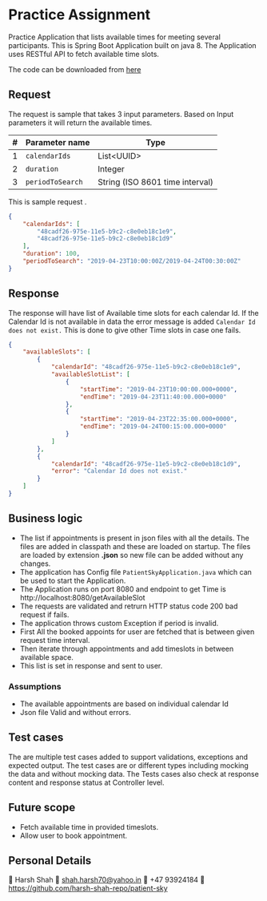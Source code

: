 # Practice Assignment
Practice Application that lists available times for meeting several participants.
This is Spring Boot Application built on java 8. The Application uses RESTful API to fetch available time slots.

The code can be downloaded from [here](https://github.com/harsh-shah-repo/patient-sky)

## Request
The request is sample that takes 3 input parameters. Based on Input parameters it will return the available times.

|#|Parameter name  |Type                           |
|-|----------------|-------------------------------|
|1|`calendarIds`   |List\<UUID>                    |
|2|`duration`      |Integer                        |
|3|`periodToSearch`|String (ISO 8601 time interval)|

This is sample request .
~~~json
{
	"calendarIds": [
		"48cadf26-975e-11e5-b9c2-c8e0eb18c1e9",
		"48cadf26-975e-11e5-b9c2-c8e0eb18c1d9"
	],
	"duration": 100,
	"periodToSearch": "2019-04-23T10:00:00Z/2019-04-24T00:30:00Z"
}
~~~
## Response
The response will have list of Available time slots for each calendar Id.
If the Calendar Id is not available in data the error message is added `Calendar Id does not exist.`
This is done to give other Time slots in case one fails.
~~~json
{
    "availableSlots": [
        {
            "calendarId": "48cadf26-975e-11e5-b9c2-c8e0eb18c1e9",
            "availableSlotList": [
                {
                    "startTime": "2019-04-23T10:00:00.000+0000",
                    "endTime": "2019-04-23T11:40:00.000+0000"
                },
                {
                    "startTime": "2019-04-23T22:35:00.000+0000",
                    "endTime": "2019-04-24T00:15:00.000+0000"
                }
            ]
        },
        {
            "calendarId": "48cadf26-975e-11e5-b9c2-c8e0eb18c1d9",
            "error": "Calendar Id does not exist."
        }
    ]
}
~~~
## Business logic
- The list if appointments is present in json files with all the details. The files are added in classpath and these are loaded on startup. The files are loaded by extension  **.json**  so new file can be added without any changes.
- The application has Config file `PatientSkyApplication.java`  which can be used to start the Application.
- The Application runs on port 8080 and endpoint to get Time is http://localhost:8080/getAvailableSlot
- The requests are validated and retrurn HTTP status code 200 bad request if fails.
- The application throws custom Exception if period is invalid.
- First All the booked appoints for user are fetched that is between given request time interval.
- Then iterate through appointments and add timeslots in between available space.
- This list is set in response and sent to user.

### Assumptions
- The available appointments are based on individual calendar Id
- Json file Valid and without errors.

## Test cases
The are multiple test cases added to support validations, exceptions and expected output.
The test cases are or different types including mocking the data and without mocking data.
The Tests cases also check at response content and response status at Controller level.

## Future scope

- Fetch available time in provided timeslots.
- Allow user to book appointment.

## Personal Details
:boy: Harsh Shah
:email: shah.harsh70@yahoo.in
:iphone:  +47 93924184
:memo:  https://github.com/harsh-shah-repo/patient-sky

